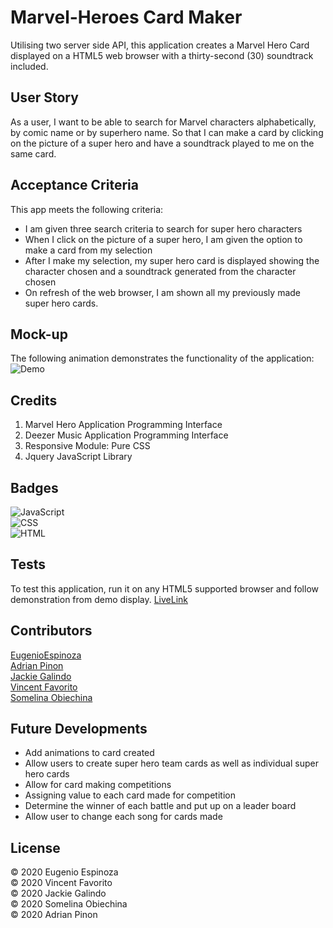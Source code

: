 # Marvel-Heroes Card Maker

Utilising two server side API, this application creates a Marvel Hero Card displayed on a HTML5 web browser with a thirty-second (30) soundtrack included. 


## User Story 
As a user, I want to be able to search for Marvel characters alphabetically, by comic name or by superhero name. So that I can make a card by clicking on the picture of a super hero and have a soundtrack played to me on the same card. 


## Acceptance Criteria 
This app meets the following criteria: 
- I am given three search criteria to search for super hero characters 
- When I click on the picture of a super hero, I am given the option to make a card from my selection 
- After I make my selection, my super hero card is displayed showing the character chosen and a soundtrack generated from the character chosen 
- On refresh of the web browser, I am shown all my previously made super hero cards. 


## Mock-up 
The following animation demonstrates the functionality of the application: <br/>
![Demo](https://media.giphy.com/media/ujy9f9BElSfFVE4K09/giphy.gif)


## Credits 
1. Marvel Hero Application Programming Interface
2. Deezer Music Application Programming Interface
3. Responsive Module: Pure CSS 
4. Jquery JavaScript Library


## Badges 
![JavaScript](https://img.shields.io/badge/JavaScript-62.5%25-yellow)<br/>
![CSS](https://img.shields.io/badge/CSS-21.7%25-purple) <br/>
![HTML](https://img.shields.io/badge/HTML-15.8%25-red) <br/>


## Tests 
To test this application, run it on any HTML5 supported browser and follow demonstration from demo display. 
[LiveLink](https://ifeasome.github.io/Marvel-Cards) <br/>

## Contributors 
[EugenioEspinoza](https://github.com/egitweb) <br/>
[Adrian Pinon](https://github.com/adrianpinon) <br/>
[Jackie Galindo](https://github.com/buildgal) <br/>
[Vincent Favorito](https://github.com/vfavorito) <br/>
[Somelina Obiechina](https://github.com/ifeasome) <br/>


## Future Developments
- Add animations to card created <br/>
- Allow users to create super hero team cards as well as individual super hero cards <br/>
- Allow for card making competitions <br/>
- Assigning value to each card made for competition <br/>
- Determine the winner of each battle and put up on a leader board <br/>
- Allow user to change each song for cards made <br/>



## License 
© 2020 Eugenio Espinoza <br/>
© 2020 Vincent Favorito <br/>
© 2020 Jackie Galindo <br/>
© 2020 Somelina Obiechina <br/>
© 2020 Adrian Pinon <br/>


